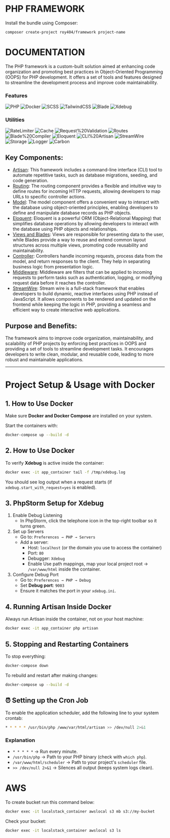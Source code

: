 # PHP FRAMEWORK

Install the bundle using Composer:

```
composer create-project roy404/framework project-name
```

# DOCUMENTATION

The PHP framework is a custom-built solution aimed at enhancing code organization and promoting best practices in Object-Oriented Programming (OOPS) for PHP development. It offers a set of tools and features designed to streamline the development process and improve code maintainability.

### Features

![PHP](https://img.shields.io/badge/PHP-8.2%2B-8892BF?logo=php&logoColor=white)
![Docker](https://img.shields.io/badge/Docker-2496ED?logo=docker&logoColor=white)
![SCSS](https://img.shields.io/badge/SCSS-CC6699?logo=sass&logoColor=white)
![TailwindCSS](https://img.shields.io/badge/TailwindCSS-38B2AC?logo=tailwind-css&logoColor=white)
![Blade](https://img.shields.io/badge/Blade-FF2D20?logo=laravel&logoColor=white)
![Xdebug](https://img.shields.io/badge/Xdebug-2C873F?logo=php&logoColor=white)


### Utilities
![RateLimiter](https://img.shields.io/badge/RateLimiter-Utility-blue)
![Cache](https://img.shields.io/badge/Cache-Utility-blue)
![Request%20Validation](https://img.shields.io/badge/Request_Validation-Utility-blue)
![Routes](https://img.shields.io/badge/Routes-Utility-blue)
![Blade%20Compiler](https://img.shields.io/badge/Blade_Compiler-Utility-blue)
![Eloquent](https://img.shields.io/badge/Eloquent-ORM-purple)
![CLI%20Artisan](https://img.shields.io/badge/CLI_Artisan-Tool-lightgrey)
![StreamWire](https://img.shields.io/badge/StreamWire-Reactive-red)
![Storage](https://img.shields.io/badge/Storage-Utility-blue)
![Logger](https://img.shields.io/badge/Logger-Utility-blue)
![Carbon](https://img.shields.io/badge/Carbon-Datetime-ff69b4)

## Key Components:

- [Artisan](https://github.com/roycanales17/Web-Artisan): This framework includes a command-line interface (CLI) tool to automate repetitive tasks, such as database migrations, seeding, and code generation.
- [Routing](https://github.com/roycanales17/Web-Routes): The routing component provides a flexible and intuitive way to define routes for incoming HTTP requests, allowing developers to map URLs to specific controller actions.
- [Model](https://github.com/roycanales17/Eloquent-Class): The model component offers a convenient way to interact with the database using object-oriented principles, enabling developers to define and manipulate database records as PHP objects.
- [Eloquent](https://github.com/roycanales17/Eloquent-Class): Eloquent is a powerful ORM (Object-Relational Mapping) that simplifies database operations by allowing developers to interact with the database using PHP objects and relationships.
- [Views and Blades](https://github.com/roycanales17/Blades-Compiler): Views are responsible for presenting data to the user, while Blades provide a way to reuse and extend common layout structures across multiple views, promoting code reusability and maintainability.
- [Controller](https://github.com/roycanales17/Web-Utilities): Controllers handle incoming requests, process data from the model, and return responses to the client. They help in separating business logic from presentation logic.
- [Middleware](https://github.com/roycanales17/Web-Utilities): Middleware are filters that can be applied to incoming requests to perform tasks such as authentication, logging, or modifying request data before it reaches the controller.
- [StreamWire](https://github.com/roycanales17/Web-Utilities): Stream wire is a full-stack framework that enables developers to build dynamic, reactive interfaces using PHP instead of JavaScript. It allows components to be rendered and updated on the frontend while keeping the logic in PHP, providing a seamless and efficient way to create interactive web applications. 

## Purpose and Benefits:

The framework aims to improve code organization, maintainability, and scalability of PHP projects by enforcing best practices in OOPS and providing a set of tools to streamline development tasks. It encourages developers to write clean, modular, and reusable code, leading to more robust and maintainable applications.

___

# Project Setup & Usage with Docker

## 1. How to Use Docker
Make sure **Docker and Docker Compose** are installed on your system.

Start the containers with:
```bash
docker-compose up --build -d
```

## 2. How to Use Docker
To verify **Xdebug** is active inside the container:

```bash
docker exec -it app_container tail -f /tmp/xdebug.log
```

You should see log output when a request starts (if `xdebug.start_with_request=yes` is enabled).


## 3. PhpStorm Setup for Xdebug

1. Enable Debug Listening
   - In PhpStorm, click the telephone icon in the top-right toolbar so it turns green.
2. Set up Servers
   - Go to: `Preferences → PHP → Servers`
   - Add a server:
     - Host: `localhost` (or the domain you use to access the container)
     - Port: `80`
     - Debugger: `Xdebug`
     - Enable Use path mappings, map your local project root → `/var/www/html` inside the container.
3. Configure Debug Port
   - Go to: `Preferences → PHP → Debug`
   - Set **Debug port**: `9003`
   - Ensure it matches the port in your `xdebug.ini`.


## 4. Running Artisan Inside Docker

Always run Artisan inside the container, not on your host machine:

```bash
docker exec -it app_container php artisan
```

## 5. Stopping and Restarting Containers

To stop everything:

```bash
docker-compose down
```

To rebuild and restart after making changes:
```bash
docker-compose up --build -d
```

## ⏰ Setting up the Cron Job

To enable the application scheduler, add the following line to your system crontab:

```bash
* * * * * /usr/bin/php /www/var/html/artisan >> /dev/null 2>&1
```

### Explanation
- `* * * * *` → Run every minute.
- `/usr/bin/php` → Path to your PHP binary (check with `which php`).
- `/var/www/html/scheduler` → Path to your project's `scheduler` file.
- `>> /dev/null 2>&1` → Silences all output (keeps system logs clean).


# AWS

To create bucket run this command below:
```bash
docker exec -it localstack_container awslocal s3 mb s3://my-bucket
```

Check your bucket:
```bash
docker exec -it localstack_container awslocal s3 ls
```
